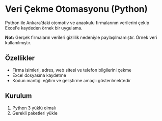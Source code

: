 # Veri Çekme Otomasyonu (Python)

Python ile Ankara’daki otomotiv ve anaokulu firmalarının verilerini çekip Excel'e kaydeden örnek bir uygulama.  

**Not:** Gerçek firmaların verileri gizlilik nedeniyle paylaşılmamıştır. Örnek veri kullanılmıştır.

## Özellikler
- Firma isimleri, adres, web sitesi ve telefon bilgilerini çekme
- Excel dosyasına kaydetme
- Kodun mantığı eğitim ve geliştirme amaçlı gösterilmektedir

## Kurulum
1. Python 3 yüklü olmalı
2. Gerekli paketleri yükle

